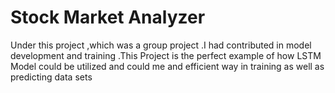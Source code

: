 # Stock Market Analyzer
Under this project ,which was a group project .I had contributed in model development and training .This Project is the perfect example of how LSTM Model could be utilized and could me and efficient way in training as well as predicting data sets
